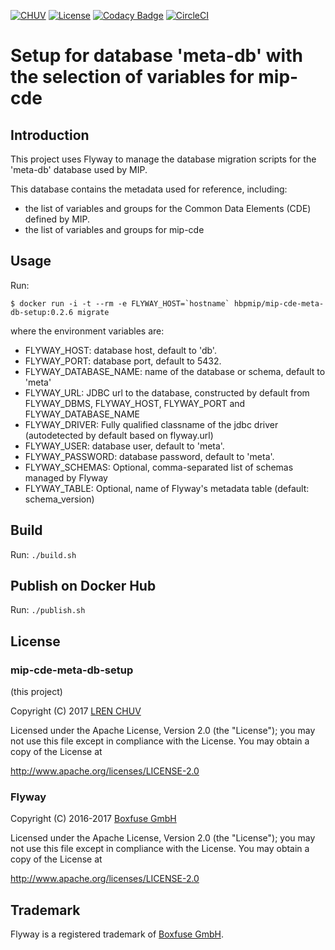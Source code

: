[![CHUV](https://img.shields.io/badge/CHUV-LREN-AF4C64.svg)](https://www.unil.ch/lren/en/home.html) [![License](https://img.shields.io/badge/license-Apache--2.0-blue.svg)](https://github.com/LREN-CHUV/mip-cde-meta-db-setup/blob/master/LICENSE) [![Codacy Badge](https://api.codacy.com/project/badge/Grade/ed414fa4f14a442d98c3a93fb9b899a0)](https://www.codacy.com/app/hbp-mip/mip-cde-meta-db-setup?utm_source=github.com&amp;utm_medium=referral&amp;utm_content=LREN-CHUV/mip-cde-meta-db-setup&amp;utm_campaign=Badge_Grade) [![CircleCI](https://circleci.com/gh/HBPMedical/mip-cde-meta-db-setup.svg?style=svg)](https://circleci.com/gh/HBPMedical/mip-cde-meta-db-setup)

# Setup for database 'meta-db' with the selection of variables for mip-cde

## Introduction

This project uses Flyway to manage the database migration scripts for the 'meta-db' database used by MIP.

This database contains the metadata used for reference, including:

* the list of variables and groups for the Common Data Elements (CDE) defined by MIP.
* the list of variables and groups for mip-cde

## Usage

Run:

```console
$ docker run -i -t --rm -e FLYWAY_HOST=`hostname` hbpmip/mip-cde-meta-db-setup:0.2.6 migrate
```

where the environment variables are:

* FLYWAY_HOST: database host, default to 'db'.
* FLYWAY_PORT: database port, default to 5432.
* FLYWAY_DATABASE_NAME: name of the database or schema, default to 'meta'
* FLYWAY_URL: JDBC url to the database, constructed by default from FLYWAY_DBMS, FLYWAY_HOST, FLYWAY_PORT and FLYWAY_DATABASE_NAME
* FLYWAY_DRIVER: Fully qualified classname of the jdbc driver (autodetected by default based on flyway.url)
* FLYWAY_USER: database user, default to 'meta'.
* FLYWAY_PASSWORD: database password, default to 'meta'.
* FLYWAY_SCHEMAS: Optional, comma-separated list of schemas managed by Flyway
* FLYWAY_TABLE: Optional, name of Flyway's metadata table (default: schema_version)

## Build

Run: `./build.sh`

## Publish on Docker Hub

Run: `./publish.sh`

## License

### mip-cde-meta-db-setup

(this project)

Copyright (C) 2017 [LREN CHUV](https://www.unil.ch/lren/en/home.html)

Licensed under the Apache License, Version 2.0 (the "License");
you may not use this file except in compliance with the License.
You may obtain a copy of the License at

http://www.apache.org/licenses/LICENSE-2.0

### Flyway

Copyright (C) 2016-2017 [Boxfuse GmbH](https://boxfuse.com)

Licensed under the Apache License, Version 2.0 (the "License");
you may not use this file except in compliance with the License.
You may obtain a copy of the License at

http://www.apache.org/licenses/LICENSE-2.0

## Trademark
Flyway is a registered trademark of [Boxfuse GmbH](https://boxfuse.com).
